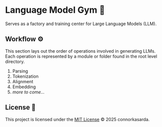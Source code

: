# Language Model Gym 💪

Serves as a factory and training center for Large Language Models (LLM).

## Workflow ⚙️

This section lays out the order of operations involved in generating LLMs. Each operation is represented by a module or folder found in the root level directory.

1. Parsing
2. Tokenization
3. Alignment
4. Embedding
5. *more to come...*

## License 📜

This project is licensed under the [MIT License](LICENSE) © 2025 connorkasarda.